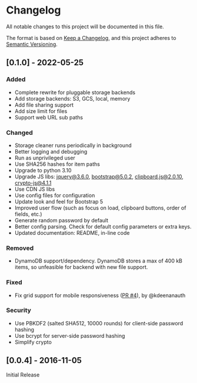 # Changelog

All notable changes to this project will be documented in this file.

The format is based on [Keep a Changelog](https://keepachangelog.com/en/1.0.0/),
and this project adheres to [Semantic Versioning](https://semver.org/spec/v2.0.0.html).

## [0.1.0] - 2022-05-25

### Added
* Complete rewrite for pluggable storage backends
* Add storage backends: S3, GCS, local, memory
* Add file sharing support
* Add size limit for files
* Support web URL sub paths

### Changed
* Storage cleaner runs periodically in background
* Better logging and debugging
* Run as unprivileged user
* Use SHA256 hashes for item paths
* Upgrade to python 3.10
* Upgrade JS libs: jquery@3.6.0, bootstrap@5.0.2, clipboard.js@2.0.10, crypto-js@4.1.1
* Use CDN JS libs
* Use config files for configuration
* Update look and feel for Bootstrap 5
* Improved user flow (such as focus on load, clipboard buttons, order of fields, etc.)
* Generate random password by default
* Better config parsing. Check for default config parameters or extra keys.
* Updated documentation: README, in-line code

### Removed
* DynamoDB support/dependency. DynamoDB stores a max of 400 kB items, so unfeasible for backend with new file support.

### Fixed
* Fix grid support for mobile responsiveness ([PR #4](https://github.com/viyh/whisper/pull/4)), by @kdeenanauth

### Security
* Use PBKDF2 (salted SHA512, 10000 rounds) for client-side password hashing
* Use bcrypt for server-side password hashing
* Simplify crypto

## [0.0.4] - 2016-11-05

Initial Release